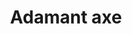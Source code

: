 ---
layout: item
title: Adamant axe
item-id: 1357
datatable: true
id: 1357
name: "Adamant axe"
monsters:
  - id: 2025
    name: "Greater demon"
    combat_level: 92
    wiki_url: "https://oldschool.runescape.wiki/w/Greater_demon#Level_92"
    drops:
      - quantity: "1"
        noted: false
        rarity: 0.0234375
    image: "https://oldschool.runescape.wiki/images/5/56/Greater_demon.png?f293e"
---